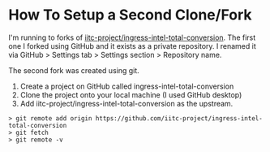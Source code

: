 # How To Setup a Second Clone/Fork
I'm running to forks of [iitc-project/ingress-intel-total-conversion](https://github.com/iitc-project/ingress-intel-total-conversion).  The first one I forked using GitHub and it exists as a private repository.  I renamed it via GitHub > Settings tab > Settings section > Repository name.

The second fork was created using git.
1. Create a project on GitHub called ingress-intel-total-conversion
2. Clone the project onto your local machine (I used GitHub desktop)
3. Add iitc-project/ingress-intel-total-conversion as the upstream.
```
> git remote add origin https://github.com/iitc-project/ingress-intel-total-conversion
> git fetch
> git remote -v
```
